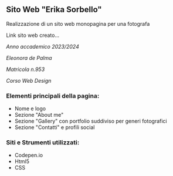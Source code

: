 ## Sito Web "Erika Sorbello"

Realizzazione di un sito web monopagina per una fotografa

Link sito web creato...

*Anno accademico 2023/2024*

*Eleonora de Palma*

*Matricola n.953*

*Corso Web Design*

### Elementi principali della pagina:
* Nome e logo
* Sezione "About me"
* Sezione "Gallery" con portfolio suddiviso per generi fotografici
* Sezione "Contatti" e profili social

### Siti e Strumenti utilizzati:
* Codepen.io
* Html5
* CSS
